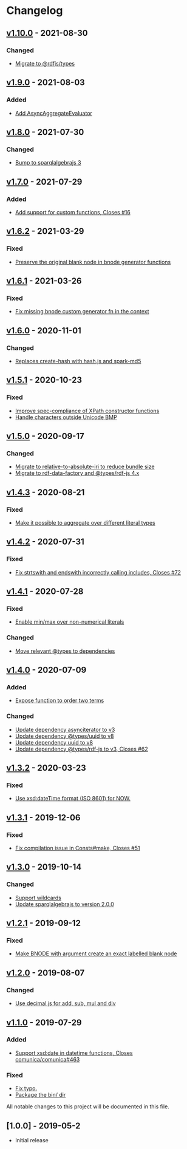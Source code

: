 # Changelog

<a name="v1.10.0"></a>
## [v1.10.0](https://github.com/comunica/sparqlee/compare/v1.9.0...v1.10.0) - 2021-08-30

### Changed
* [Migrate to @rdfjs/types](https://github.com/comunica/sparqlee/commit/0170205f6a06c4125138a6730f0ca736f65e874e)

<a name="v1.9.0"></a>
## [v1.9.0](https://github.com/comunica/sparqlee/compare/v1.8.0...v1.9.0) - 2021-08-03

### Added
* [Add AsyncAggregateEvaluator](https://github.com/comunica/sparqlee/commit/67e324f886d0b20b5b9dd7f0a2e2368720d7c9be)

<a name="v1.8.0"></a>
## [v1.8.0](https://github.com/comunica/sparqlee/compare/v1.7.0...v1.8.0) - 2021-07-30

### Changed
* [Bump to sparqlalgebrajs 3](https://github.com/comunica/sparqlee/commit/4e78fbcda8a0ed89b631c27b1a7d007a25dfa4da)

<a name="v1.7.0"></a>
## [v1.7.0](https://github.com/comunica/sparqlee/compare/v1.6.2...v1.7.0) - 2021-07-29

### Added
* [Add support for custom functions, Closes #16](https://github.com/comunica/sparqlee/commit/6c609b165e48bb190042b1fdbaf019e2c78d59f5)

<a name="v1.6.2"></a>
## [v1.6.2](https://github.com/comunica/sparqlee/compare/v1.6.1...v1.6.2) - 2021-03-29

### Fixed
* [Preserve the original blank node in bnode generator functions](https://github.com/comunica/sparqlee/commit/c843192619217bdfd9a23be836d4941a212d3d04)

<a name="v1.6.1"></a>
## [v1.6.1](https://github.com/comunica/sparqlee/compare/v1.6.0...v1.6.1) - 2021-03-26

### Fixed
* [Fix missing bnode custom generator fn in the context](https://github.com/comunica/sparqlee/commit/40150452a57304a71d175766e6d4f7064b1ed059)

<a name="v1.6.0"></a>
## [v1.6.0](https://github.com/comunica/sparqlee/compare/v1.5.1...v1.6.0) - 2020-11-01

### Changed
* [Replaces create-hash with hash.js and spark-md5](https://github.com/comunica/sparqlee/commit/526daf838a272f0ffa6e121ddd8ba9c67855af08)

<a name="v1.5.1"></a>
## [v1.5.1](https://github.com/comunica/sparqlee/compare/v1.5.0...v1.5.1) - 2020-10-23

### Fixed
* [Improve spec-compliance of XPath constructor functions](https://github.com/comunica/sparqlee/commit/59d9b5c0f2d992c1d1a8348afce8775939d1cff3)
* [Handle characters outside Unicode BMP](https://github.com/comunica/sparqlee/commit/4b873834a38c35329495d142eaf1c59f56fc0038)

<a name="v1.5.0"></a>
## [v1.5.0](https://github.com/comunica/sparqlee/compare/v1.4.3...v1.5.0) - 2020-09-17

### Changed
* [Migrate to relative-to-absolute-iri to reduce bundle size](https://github.com/comunica/sparqlee/commit/979c3be15f9691b7fbf44242ecab2685d79783df)
* [Migrate to rdf-data-factory and @types/rdf-js 4.x](https://github.com/comunica/sparqlee/commit/907d7fcda82f1017d9ae4b517acb38037d1feba3)

<a name="v1.4.3"></a>
## [v1.4.3](https://github.com/comunica/sparqlee/compare/v1.4.2...v1.4.3) - 2020-08-21

### Fixed
* [Make it possible to aggregate over different literal types](https://github.com/comunica/sparqlee/commit/12d5436eaa770000dac6897a4029c351eb45f437)

<a name="v1.4.2"></a>
## [v1.4.2](https://github.com/comunica/sparqlee/compare/v1.4.1...v1.4.2) - 2020-07-31

### Fixed
* [Fix strtswith and endswith incorrectly calling includes, Closes #72](https://github.com/comunica/sparqlee/commit/b558c446bc526430d3fb378f17cfbc4cb6d7254d)

<a name="v1.4.1"></a>
## [v1.4.1](https://github.com/comunica/sparqlee/compare/v1.4.0...v1.4.1) - 2020-07-28

### Fixed
* [Enable min/max over non-numerical literals](https://github.com/comunica/sparqlee/commit/c6a5a9373619e132bfb72b94aa7bb1f1443bbeac)

### Changed
* [Move relevant @types to dependencies](https://github.com/comunica/sparqlee/commit/f80f1b69a36b9ecbac6422ba36c6ff2c74b0b595)

<a name="v1.4.0"></a>
## [v1.4.0](https://github.com/comunica/sparqlee/compare/v1.3.2...v1.4.0) - 2020-07-09

### Added
* [Expose function to order two terms](https://github.com/comunica/sparqlee/commit/073c5c22c7f8b8d884c6b8f1d8477ff08878603b)

### Changed
* [Update dependency asynciterator to v3](https://github.com/comunica/sparqlee/commit/3c40febcae0dda5d308b860cd2e66e2c23ad1c02)
* [Update dependency @types/uuid to v8](https://github.com/comunica/sparqlee/commit/7b19adfa2cbca37b0013463d09f2badec2365690)
* [Update dependency uuid to v8](https://github.com/comunica/sparqlee/commit/b28a74160e0010233f7dac0deb5ec8eff2c78bd1)
* [Update dependency @types/rdf-js to v3, Closes #62](https://github.com/comunica/sparqlee/commit/cfde56a35ea8eb57a9e462503a7b2582fcf60240)

<a name="v1.3.2"></a>
## [v1.3.2](https://github.com/comunica/sparqlee/compare/v1.3.1...v1.3.2) - 2020-03-23

### Fixed
* [Use xsd:dateTime format (ISO 8601) for NOW.](https://github.com/comunica/sparqlee/commit/7cbf7ffe429771fa101368687a775a6c8136c1b6)

<a name="v1.3.1"></a>
## [v1.3.1](https://github.com/comunica/sparqlee/compare/v1.3.0...v1.3.1) - 2019-12-06

### Fixed
* [Fix compilation issue in Consts#make, Closes #51](https://github.com/comunica/sparqlee/commit/823f17ef06d17123a7f929a4e92a62ac12bbda17)

<a name="v1.3.0"></a>
## [v1.3.0](https://github.com/comunica/sparqlee/compare/v1.2.1...v1.3.0) - 2019-10-14

### Changed
* [Support wildcards](https://github.com/comunica/sparqlee/commit/f1bc3c2ea6e9bcf896e33143b74d198be251d8c3)
* [Update sparqlalgebrajs to version 2.0.0](https://github.com/comunica/sparqlee/commit/1c33ea4202b719615b907f45cecd0aafa2bd51e8)

<a name="v1.2.1"></a>
## [v1.2.1](https://github.com/comunica/sparqlee/compare/v1.2.0...v1.2.1) - 2019-09-12

### Fixed
* [Make BNODE with argument create an exact labelled blank node](https://github.com/comunica/sparqlee/commit/64eeab767c926052538a572c1878b5e1a9fa4e7f)

<a name="v1.2.0"></a>
## [v1.2.0](https://github.com/comunica/sparqlee/compare/v1.1.0...v1.2.0) - 2019-08-07

### Changed
* [Use decimal.js for add, sub, mul and div](https://github.com/comunica/sparqlee/commit/1b70578e5a9425f39e9d6432ee6a6ea740dc81ce)

<a name="v1.1.0"></a>
## [v1.1.0](https://github.com/comunica/sparqlee/compare/v1.0.0...v1.1.0) - 2019-07-29

### Added
* [Support xsd:date in datetime functions, Closes comunica/comunica#463](https://github.com/comunica/sparqlee/commit/a282f6406efd9380ec5bf2e3a95204d82d6738fc)

### Fixed
* [Fix typo.](https://github.com/comunica/sparqlee/commit/6cefc786a10080d65b171babc95ac06bab87a05e)
* [Package the bin/ dir](https://github.com/comunica/sparqlee/commit/e401eba5c92c3535a226f9d5dc29328a634d895f)

All notable changes to this project will be documented in this file.

<a name="1.0.0"></a>
## [1.0.0] - 2019-05-2

* Initial release
